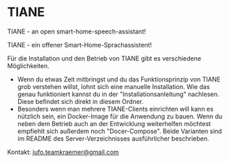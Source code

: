 # TIANE
TIANE - an open smart-home-speech-assistant!

TIANE - ein offener Smart-Home-Sprachassistent!


Für die Installation und den Betrieb von TIANE gibt es verschiedene Möglichkeiten.
- Wenn du etwas Zeit mitbringst und du das Funktionsprinzip von TIANE grob verstehen willst, lohnt sich eine manuelle Installation. Wie das genau funktioniert kannst du in der "Installationsanleitung" nachlesen. Diese befindet sich direkt in diesem Ordner. 
- Besonders wenn man mehrere TIANE-Clients einrichten will kann es nützlich sein, ein Docker-Image für die Anwendung zu bauen. Wenn du neben dem Betrieb auch an der Entwicklung weiterhelfen möchtest empfiehlt sich außerdem noch "Docer-Compose". Beide Varianten sind im README des Server-Verzeichnisses ausführlicher beschrieben.

Kontakt: jufo.teamkraemer@gmail.com
